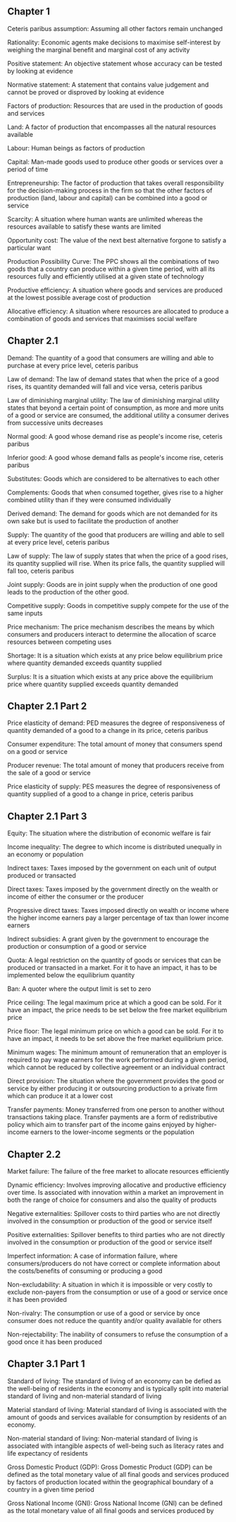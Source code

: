 
## Chapter 1

Ceteris paribus assumption: Assuming all other factors remain unchanged

Rationality: Economic agents make decisions to maximise self-interest by weighing the marginal benefit and marginal cost of any activity

Positive statement: An objective statement whose accuracy can be tested by looking at evidence

Normative statement: A statement that contains value judgement and cannot be proved or disproved by looking at evidence

Factors of production: Resources that are used in the production of goods and services

Land: A factor of production that encompasses all the natural resources available

Labour: Human beings as factors of production

Capital: Man-made goods used to produce other goods or services over a period of time

Entrepreneurship: The factor of production that takes overall responsibility for the decision-making process in the firm so that the other factors of production (land, labour and capital) can be combined into a good or service

Scarcity: A situation where human wants are unlimited whereas the resources available to satisfy these wants are limited

Opportunity cost: The value of the next best alternative forgone to satisfy a particular want

Production Possibility Curve: The PPC shows all the combinations of two goods that a country can produce within a given time period, with all its resources fully and efficiently utilised at a given state of technology

Productive efficiency: A situation where goods and services are produced at the lowest possible average cost of production

Allocative efficiency: A situation where resources are allocated to produce a combination of goods and services that maximises social welfare

## Chapter 2.1

Demand: The quantity of a good that consumers are willing and able to purchase at every price level, ceteris paribus

Law of demand: The law of demand states that when the price of a good rises, its quantity demanded will fall and vice versa, ceteris paribus

Law of diminishing marginal utility: The law of diminishing marginal utility states that beyond a certain point of consumption, as more and more units of a good or service are consumed, the additional utility a consumer derives from successive units decreases

Normal good: A good whose demand rise as people's income rise, ceteris paribus

Inferior good: A good whose demand falls as people's income rise, ceteris paribus

Substitutes: Goods which are considered to be alternatives to each other

Complements: Goods that when consumed together, gives rise to a higher combined utility than if they were consumed individually

Derived demand: The demand for goods which are not demanded for its own sake but is used to facilitate the production of another

Supply: The quantity of the good that producers are willing and able to sell at every price level, ceteris paribus

Law of supply: The law of supply states that when the price of a good rises, its quantity supplied will rise. When its price falls, the quantity supplied will fall too, ceteris paribus

Joint supply: Goods are in joint supply when the production of one good leads to the production of the other good.

Competitive supply: Goods in competitive supply compete for the use of the same inputs

Price mechanism: The price mechanism describes the means by which consumers and producers interact to determine the allocation of scarce resources between competing uses

Shortage: It is a situation which exists at any price below equilibrium price where quantity demanded exceeds quantity supplied

Surplus: It is a situation which exists at any price above the equilibrium price where quantity supplied exceeds quantity demanded


## Chapter 2.1 Part 2

Price elasticity of demand: PED measures the degree of responsiveness of quantity demanded of a good to a change in its price, ceteris paribus

Consumer expenditure: The total amount of money that consumers spend on a good or service

Producer revenue: The total amount of money that producers receive from the sale of a good or service

Price elasticity of supply: PES measures the degree of responsiveness of quantity supplied of a good to a change in price, ceteris paribus

## Chapter 2.1 Part 3

Equity: The situation where the distribution of economic welfare is fair

Income inequality: The degree to which income is distributed unequally in an economy or population

Indirect taxes: Taxes imposed by the government on each unit of output produced or transacted

Direct taxes: Taxes imposed by the government directly on the wealth or income of either the consumer or the producer

Progressive direct taxes: Taxes imposed directly on wealth or income where the higher income earners pay a larger percentage of tax than lower income earners

Indirect subsidies: A grant given by the government to encourage the production or consumption of a good or service

Quota: A legal restriction on the quantity of goods or services that can be produced or transacted in a market. For it to have an impact, it has to be implemented below the equilibrium quantity

Ban: A quoter where the output limit is set to zero

Price ceiling: The legal maximum price at which a good can be sold. For it have an impact, the price needs to be set below the free market equilibrium price

Price floor: The legal minimum price on which a good can be sold. For it to have an impact, it needs to be set above the free market equilibrium price.

Minimum wages: The minimum amount of remuneration that an employer is required to pay wage earners for the work performed during a given period, which cannot be reduced by collective agreement or an individual contract

Direct provision: The situation where the government provides the good or service by either producing it or outsourcing production to a private firm which can produce it at a lower cost

Transfer payments: Money transferred from one person to another without transactions taking place. Transfer payments are a form of redistributive policy which aim to transfer part of the income gains enjoyed by higher-income earners to the lower-income segments or the population

## Chapter 2.2 

Market failure: The failure of the free market to allocate resources efficiently

Dynamic efficiency: Involves improving allocative and productive efficiency over time. Is associated with innovation within a market an improvement in both the range of choice for consumers and also the quality of products

Negative externalities: Spillover costs to third parties who are not directly involved in the consumption or production of the good or service itself

Positive externalities: Spillover benefits to third parties who are not directly involved in the consumption or production of the good or service itself

Imperfect information: A case of information failure, where consumers/producers do not have correct or complete information about the costs/benefits of consuming or producing a good

Non-excludability: A situation in which it is impossible or very costly to exclude non-payers from the consumption or use of a good or service once it has been provided

Non-rivalry: The consumption or use of a good or service by once consumer does not reduce the quantity and/or quality available for others

Non-rejectability: The inability of consumers to refuse the consumption of a good once it has been produced

## Chapter 3.1 Part 1

Standard of living: The standard of living of an economy can be defied as the well-being of residents in the economy and is typically split into material standard of living and non-material standard of living

Material standard of living: Material standard of living is associated with the amount of goods and services available for consumption by residents of an economy.

Non-material standard of living: Non-material standard of living is associated with intangible aspects of well-being such as literacy rates and life expectancy of residents

Gross Domestic Product (GDP): Gross Domestic Product (GDP) can be defined as the total monetary value of all final goods and services produced by factors of production located within the geographical boundary of a country in a given time period

Gross National Income (GNI): Gross National Income (GNI) can be defined as the total monetary value of all final goods and services produced by